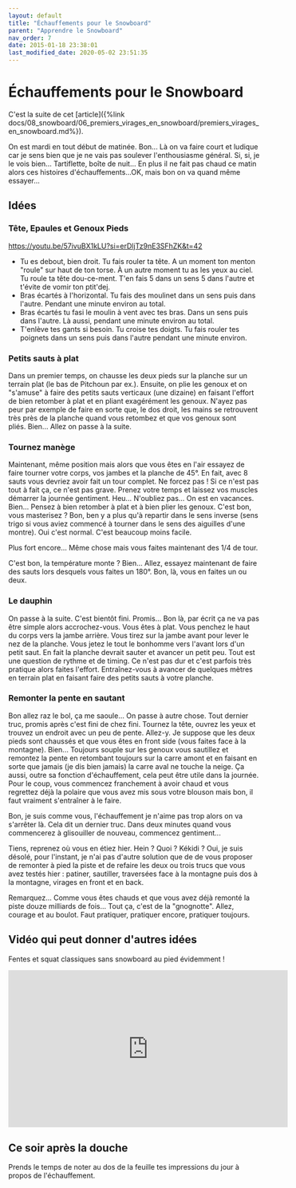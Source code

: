 ```yaml
---
layout: default
title: "Échauffements pour le Snowboard"
parent: "Apprendre le Snowboard"
nav_order: 7
date: 2015-01-18 23:38:01
last_modified_date: 2020-05-02 23:51:35
---
```


# Échauffements pour le Snowboard

C'est la suite de cet [article]({%link docs/08_snowboard/06_premiers_virages_en_snowboard/premiers_virages_en_snowboard.md%}).

On est mardi en tout début de matinée. Bon... Là on va faire court et ludique car je sens bien que je ne vais pas soulever l'enthousiasme général. Si, si, je le vois bien... Tartiflette, boîte de nuit... En plus il ne fait pas chaud ce matin alors ces histoires d'échauffements...OK, mais bon on va quand même essayer...

## Idées

### Tête, Epaules et Genoux Pieds
<https://youtu.be/57ivuBX1kLU?si=erDljTz9nE3SFhZK&t=42>

* Tu es debout, bien droit. Tu fais rouler ta tête. A un moment ton menton "roule" sur haut de ton torse. À un autre moment tu as les yeux au ciel. Tu roule ta tête dou-ce-ment. T'en fais 5 dans un sens 5 dans l'autre et t'évite de vomir ton ptit'dej. 
* Bras écartés à l'horizontal. Tu fais des moulinet dans un sens puis dans l'autre. Pendant une minute environ au total.
* Bras écartés tu fasi le moulin à vent avec tes bras. Dans un sens puis dans l'autre. Là aussi, pendant une minute environ au total.
* T'enlève tes gants si besoin. Tu croise tes doigts. Tu fais rouler tes poignets dans un sens puis dans l'autre pendant une minute environ.


### Petits sauts à plat
Dans un premier temps, on chausse les deux pieds sur la planche sur un terrain plat (le bas de Pitchoun par ex.). Ensuite, on plie les genoux et on "s'amuse" à faire des petits sauts verticaux (une dizaine) en faisant l'effort de bien retomber à plat et en pliant exagérément les genoux. N'ayez pas peur par exemple de faire en sorte que, le dos droit, les mains se retrouvent très près de la planche quand vous retombez et que vos genoux sont pliés. Bien... Allez on passe à la suite.

### Tournez manège
Maintenant, même position mais alors que vous êtes en l'air essayez de faire tourner votre corps, vos jambes et la planche de 45°. En fait, avec 8 sauts vous devriez avoir fait un tour complet. Ne forcez pas ! Si ce n'est pas tout à fait ça, ce n'est pas grave. Prenez votre temps et laissez vos muscles démarrer la journée gentiment. Heu... N'oubliez pas... On est en vacances. Bien... Pensez à bien retomber à plat et à bien plier les genoux. C'est bon, vous masterisez ? Bon, ben y a plus qu'à repartir dans le sens inverse (sens trigo si vous aviez commencé à tourner dans le sens des aiguilles d'une montre). Oui c'est normal. C'est beaucoup moins facile.

Plus fort encore... Même chose mais vous faites maintenant des 1/4 de tour.

C'est bon, la température monte ? Bien... Allez, essayez maintenant de faire des sauts lors desquels vous faites un 180°. Bon, là, vous en faites un ou deux.

### Le dauphin
On passe à la suite. C'est bientôt fini. Promis... Bon là, par écrit ça ne va pas être simple alors accrochez-vous. Vous êtes à plat. Vous penchez le haut du corps vers la jambe arrière. Vous tirez sur la jambe avant pour lever le nez de la planche. Vous jetez le tout le bonhomme vers l'avant lors d'un petit saut. En fait la planche devrait sauter et avancer un petit peu. Tout est une question de rythme et de timing. Ce n'est pas dur et c'est parfois très pratique alors faites l'effort. Entraînez-vous à avancer de quelques mètres en terrain plat en faisant faire des petits sauts à votre planche.

### Remonter la pente en sautant
Bon allez raz le bol, ça me saoule... On passe à autre chose. Tout dernier truc, promis après c'est fini de chez fini. Tournez la tête, ouvrez les yeux et trouvez un endroit avec un peu de pente. Allez-y. Je suppose que les deux pieds sont chaussés et que vous êtes en front side (vous faites face à la montagne). Bien... Toujours souple sur les genoux vous sautillez et remontez la pente en retombant toujours sur la carre amont et en faisant en sorte que jamais (je dis bien jamais) la carre aval ne touche la neige. Ça aussi, outre sa fonction d'échauffement, cela peut être utile dans la journée. Pour le coup, vous commencez franchement à avoir chaud et vous regrettez déjà la polaire que vous avez mis sous votre blouson mais bon, il faut vraiment s'entraîner à le faire.

Bon, je suis comme vous, l'échauffement je n'aime pas trop alors on va s'arrêter là. Cela dit un dernier truc. Dans deux minutes quand vous commencerez à glisouiller de nouveau, commencez gentiment...

Tiens, reprenez où vous en étiez hier. Hein ? Quoi ? Kékidi ? Oui, je suis désolé, pour l'instant, je n'ai pas d'autre solution que de de vous proposer de remonter à pied la piste et de refaire les deux ou trois trucs que vous avez testés hier : patiner, sautiller, traversées face à la montagne puis dos à la montagne, virages en front et en back. 

Remarquez... Comme vous êtes chauds et que vous avez déjà remonté la piste douze milliards de fois... Tout ça, c'est de la "gnognotte". Allez, courage et au boulot. Faut pratiquer, pratiquer encore, pratiquer toujours.



## Vidéo qui peut donner d'autres idées

Fentes et squat classiques sans snowboard au pied évidemment !

<iframe width="560" height="315" src="https://www.youtube.com/embed/O1sqFSHiED8?si=GakMfZy-wzJU4mPM&amp;start=14" title="YouTube video player" frameborder="0" allow="accelerometer; autoplay; clipboard-write; encrypted-media; gyroscope; picture-in-picture; web-share" referrerpolicy="strict-origin-when-cross-origin" allowfullscreen></iframe>


## Ce soir après la douche
Prends le temps de noter au dos de la feuille tes impressions du jour à propos de l'échauffement.

